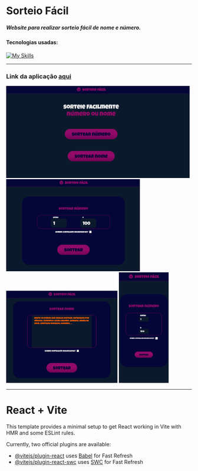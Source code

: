 <h1>Sorteio Fácil</h1>

<h5>Website para realizar sorteio fácil de nome e número.</h5>

<h4>Tecnologias usadas:</h4>

[![My Skills](https://skillicons.dev/icons?i=react,vite,js,styledcomponents)](https://skillicons.dev)

<hr>

<h3>Link da aplicação <a href="https://lucasfgaldinos.github.io/sorteio-facil">aqui</a></h3>

<div>
  <img height="250" src="./src/assets/imgs/print-desktop1.png" alt="Print da aplicação em desktop" />
  <img height="250" src="./src/assets/imgs/print-desktop2.png" alt="Print da aplicação em desktop" />
  <img height="250" src="./src/assets/imgs/print-desktop3.png" alt="Print da aplicação em desktop" />
  <img height="300" src="./src/assets/imgs/print-mobile.png" alt="Print da aplicação em mobile" />
</div>

<hr>

# React + Vite

This template provides a minimal setup to get React working in Vite with HMR and some ESLint rules.

Currently, two official plugins are available:

- [@vitejs/plugin-react](https://github.com/vitejs/vite-plugin-react/blob/main/packages/plugin-react/README.md) uses [Babel](https://babeljs.io/) for Fast Refresh
- [@vitejs/plugin-react-swc](https://github.com/vitejs/vite-plugin-react-swc) uses [SWC](https://swc.rs/) for Fast Refresh
